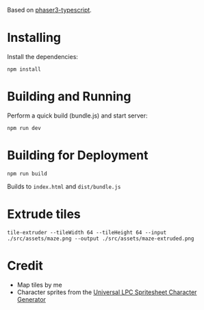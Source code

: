 Based on [phaser3-typescript](https://github.com/digitsensitive/phaser3-typescript/).

# Installing

Install the dependencies:

```
npm install
```

# Building and Running

Perform a quick build (bundle.js) and start server:

```
npm run dev
```

# Building for Deployment

```
npm run build
```

Builds to `index.html` and `dist/bundle.js`

# Extrude tiles

```
tile-extruder --tileWidth 64 --tileHeight 64 --input ./src/assets/maze.png --output ./src/assets/maze-extruded.png
```

# Credit

* Map tiles by me
* Character sprites from the [Universal LPC Spritesheet Character Generator](http://gaurav.munjal.us/Universal-LPC-Spritesheet-Character-Generator/)
